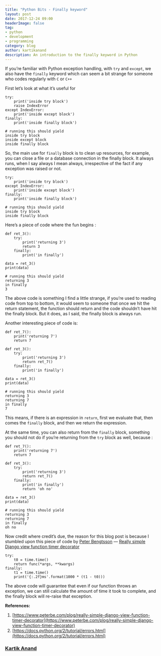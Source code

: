 ```yaml
---
title: "Python Bits - Finally keyword"
layout: post
date: 2017-12-24 09:00
headerImage: false
tag:
- python
- development
- programming
category: blog
author: kartikanand
description: An introduction to the finally keyword in Python
---
```


If you’re familiar with Python exception handling, with `try` and `except`, we
also have the `finally` keyword which can seem a bit strange for someone who
codes regularly with `C` or `C++`

First let’s look at what it’s useful for

    try:
        print('inside try block')
        raise IndexError
    except IndexError:
        print('inside except block')
    finally:
        print('inside finally block')

    # running this should yield
    inside try block
    inside except block
    inside finally block

So, the main use for `finally` block is to clean up resources, for example, you
can close a file or a database connection in the finally block. It always runs,
when I say always I mean always, irrespective of the fact if any exception was
raised or not.

    try:
        print('inside try block')
    except IndexError:
        print('inside except block')
    finally:
        print('inside finally block')

    # running this should yield
    inside try block
    inside finally block

Here’s a piece of code where the fun begins :

    def ret_3():
        try:
            print('returning 3')
            return 3
        finally:
            print('in finally')

    data = ret_3()
    print(data)

    # running this should yield
    returning 3
    in finally
    3

The above code is something I find a little strange, if you’re used to reading
code from top to bottom, it would seem to someone that once we hit the return
statement, the function should return and the code shouldn’t have hit the
finally block. But it does, as I said, the finally block is always run.

Another interesting piece of code is:

    def ret_7():
        print('returning 7')
        return 7

    def ret_3():
        try:
            print('returning 3')
            return ret_7()
        finally:
            print('in finally')

    data = ret_3()
    print(data)

    # running this should yield
    returning 3
    returning 7
    in finally
    7

This means, if there is an expression in `return`, first we evaluate that, then
comes the `finally` block, and then we return the expression.

At the same time, you can also return from the `finally` block, something you
should not do if you’re returning from the `try` block as well, because :

    def ret_7():
        print('returning 7')
        return 7

    def ret_3():
        try:
            print('returning 3')
            return ret_7()
        finally:
            print('in finally')
            return 'oh no'

    data = ret_3()
    print(data)

    # running this should yield
    returning 3
    returning 7
    in finally
    oh no

Now credit where credit’s due, the reason for this blog post is because I
stumbled upon this piece of code by [Peter Bengtsson](https://www.peterbe.com/)
— [Really simple Django view function timer
decorator](https://www.peterbe.com/plog/really-simple-django-view-function-timer-decorator)

    try:
        t0 = time.time()
        return func(*args, **kwargs)
    finally:
        t1 = time.time()
        print('{:.2f}ms'.format(1000 * (t1 - t0)))

The above code will guarantee that even if our function throws an exception, we can still calculate the amount of time it took to complete, and the finally block will re-raise that exception.

**References:**

1.  [https://www.peterbe.com/plog/really-simple-django-view-function-timer-decorator](https://www.peterbe.com/plog/really-simple-django-view-function-timer-decorator)
1.  [https://docs.python.org/2/tutorial/errors.html](https://docs.python.org/2/tutorial/errors.html)

### [Kartik Anand](https://medium.com/@exqu17)
